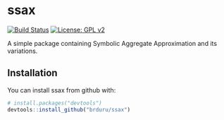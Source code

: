 
<!-- README.md is generated from README.Rmd. Please edit that file -->
ssax
====

[![Build Status](https://travis-ci.org/brduru/ssax.svg?branch=master)](https://travis-ci.org/brduru/ssax) [![License: GPL v2](https://img.shields.io/cran/l/devtools.svg)](http://www.gnu.org/licenses/gpl-2.0.html)

A simple package containing Symbolic Aggregate Approximation and its variations.

Installation
------------

You can install ssax from github with:

``` r
# install.packages("devtools")
devtools::install_github("brduru/ssax")
```
